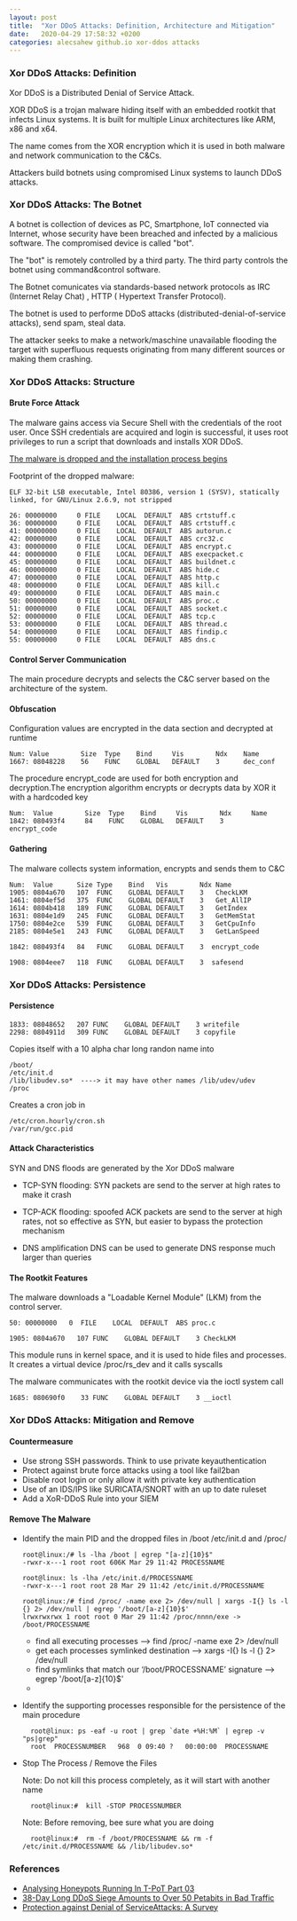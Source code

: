 ```yaml
---
layout: post
title:  "Xor DDoS Attacks: Definition, Architecture and Mitigation"
date:   2020-04-29 17:58:32 +0200
categories: alecsahew github.io xor-ddos attacks
---
```


### Xor DDoS Attacks: Definition 

Xor DDoS is a Distributed Denial of Service Attack.  

XOR DDoS is a trojan malware hiding itself with an embedded rootkit that infects Linux systems. It is built for multiple Linux architectures like ARM, x86 and x64. 

The name comes from the XOR encryption which it is used in both malware and network communication to the C&Cs.

Attackers build botnets using compromised Linux systems to launch DDoS attacks.

### Xor DDoS Attacks: The Botnet 

A botnet is collection of devices as PC, Smartphone, IoT connected via Internet, whose security have been breached and infected by a malicious software. The compromised device is called "bot".

The "bot" is  remotely controlled by a third party. The third party controls the botnet using command&control software.  

The Botnet comunicates via standards-based network protocols as IRC (Internet Relay Chat) , HTTP ( Hypertext Transfer Protocol). 

The botnet is used to performe DDoS attacks (distributed-denial-of-service attacks), send spam, steal data. 

The attacker seeks to make a network/maschine unavailable flooding the target with superfluous requests originating from many different sources or making them crashing.

### Xor DDoS Attacks: Structure

#### Brute Force Attack 

The malware gains access via Secure Shell with the credentials of the root user. Once SSH credentials are acquired and login is successful, it uses root privileges to run a script that downloads and installs XOR DDoS.

[The malware is dropped and the installation process begins][ddos-lnk01]

Footprint of the dropped malware:

    ELF 32-bit LSB executable, Intel 80386, version 1 (SYSV), statically linked, for GNU/Linux 2.6.9, not stripped

    26: 00000000     0 FILE    LOCAL  DEFAULT  ABS crtstuff.c
    36: 00000000     0 FILE    LOCAL  DEFAULT  ABS crtstuff.c
    41: 00000000     0 FILE    LOCAL  DEFAULT  ABS autorun.c
    42: 00000000     0 FILE    LOCAL  DEFAULT  ABS crc32.c
    43: 00000000     0 FILE    LOCAL  DEFAULT  ABS encrypt.c
    44: 00000000     0 FILE    LOCAL  DEFAULT  ABS execpacket.c
    45: 00000000     0 FILE    LOCAL  DEFAULT  ABS buildnet.c
    46: 00000000     0 FILE    LOCAL  DEFAULT  ABS hide.c
    47: 00000000     0 FILE    LOCAL  DEFAULT  ABS http.c
    48: 00000000     0 FILE    LOCAL  DEFAULT  ABS kill.c
    49: 00000000     0 FILE    LOCAL  DEFAULT  ABS main.c
    50: 00000000     0 FILE    LOCAL  DEFAULT  ABS proc.c
    51: 00000000     0 FILE    LOCAL  DEFAULT  ABS socket.c
    52: 00000000     0 FILE    LOCAL  DEFAULT  ABS tcp.c
    53: 00000000     0 FILE    LOCAL  DEFAULT  ABS thread.c
    54: 00000000     0 FILE    LOCAL  DEFAULT  ABS findip.c
    55: 00000000     0 FILE    LOCAL  DEFAULT  ABS dns.c

#### Control Server Communication

The main procedure decrypts and selects the C&C server based on the architecture of the system. 

#### Obfuscation 

Configuration values are encrypted in the data section and decrypted at runtime 

    Num: Value        Size  Type    Bind     Vis        Ndx    Name
    1667: 08048228    56    FUNC    GLOBAL   DEFAULT    3      dec_conf

The procedure encrypt_code are used for both encryption and decryption.The encryption algorithm encrypts or decrypts data by XOR it with a hardcoded key 

    Num:  Value        Size  Type    Bind     Vis        Ndx     Name                         
    1842: 080493f4     84    FUNC    GLOBAL   DEFAULT    3       encrypt_code

#### Gathering

The malware collects system information, encrypts and sends them to C&C

    Num:  Value      Size Type    Bind   Vis        Ndx Name
    1905: 0804a670   107  FUNC    GLOBAL DEFAULT    3   CheckLKM
    1461: 0804ef5d   375  FUNC    GLOBAL DEFAULT    3   Get_AllIP
    1614: 0804b418   189  FUNC    GLOBAL DEFAULT    3   GetIndex
    1631: 0804e1d9   245  FUNC    GLOBAL DEFAULT    3   GetMemStat
    1750: 0804e2ce   539  FUNC    GLOBAL DEFAULT    3   GetCpuInfo
    2185: 0804e5e1   243  FUNC    GLOBAL DEFAULT    3   GetLanSpeed
        
    1842: 080493f4   84   FUNC    GLOBAL DEFAULT    3  encrypt_code
    
    1908: 0804eee7   118  FUNC    GLOBAL DEFAULT    3  safesend
    
### Xor DDoS Attacks: Persistence 

#### Persistence 

    1833: 08048652   207 FUNC    GLOBAL DEFAULT    3 writefile              
    2298: 0804911d   309 FUNC    GLOBAL DEFAULT    3 copyfile             

Copies itself with a 10 alpha char long randon name into 

    /boot/ 
    /etc/init.d 
    /lib/libudev.so*  ----> it may have other names /lib/udev/udev    
    /proc

Creates a cron job in 

    /etc/cron.hourly/cron.sh 
	/var/run/gcc.pid 

#### Attack Characteristics

SYN and DNS floods are generated by the Xor DDoS malware 

* TCP-SYN flooding: 
SYN packets are send to the server at high rates to make it crash 

* TCP-ACK flooding: 
spoofed ACK packets are send to the server at high rates, not so effective as SYN, but easier to bypass the protection mechanism

* DNS amplification 
DNS can be used to generate DNS response much larger than queries 

#### The Rootkit Features

The malware downloads a "Loadable Kernel Module" (LKM) from the control server.

    50: 00000000   0  FILE    LOCAL  DEFAULT  ABS proc.c

	1905: 0804a670   107 FUNC    GLOBAL DEFAULT    3 CheckLKM

This module runs in kernel space, and it is used to hide files and processes.
It creates a virtual device /proc/rs_dev and it calls syscalls

The malware communicates with the rootkit device via the ioctl system call 

	1685: 080690f0    33 FUNC    GLOBAL DEFAULT    3 __ioctl

### Xor DDoS Attacks: Mitigation and Remove

#### Countermeasure

* Use strong SSH passwords. Think to use private keyauthentication 
* Protect against brute force attacks using a tool like fail2ban 
* Disable root login or only allow it with private key authentication 
* Use of an IDS/IPS like SURICATA/SNORT with an up to date ruleset
* Add a XoR-DDoS Rule into your SIEM

#### Remove The Malware

* Identify the main PID and the dropped files in  /boot /etc/init.d and /proc/

      root@linux:/# ls -lha /boot | egrep "[a-z]{10}$"                     
      -rwxr-x---1 root root 606K Mar 29 11:42 PROCESSNAME                

      root@linux: ls -lha /etc/init.d/PROCESSNAME                    
      -rwxr-x---1 root root 28 Mar 29 11:42 /etc/init.d/PROCESSNAME              

      root@linux:/# find /proc/ -name exe 2> /dev/null | xargs -I{} ls -l {} 2> /dev/null | egrep '/boot/[a-z]{10}$'           
      lrwxrwxrwx 1 root root 0 Mar 29 11:42 /proc/nnnn/exe -> /boot/PROCESSNAME                    

    * find all executing processes --> find /proc/ -name exe 2> /dev/null 
    * get each processes symlinked destination --> xargs -I{} ls -l {} 2> /dev/null 
    * find symlinks that match our ‘/boot/PROCESSNAME’ signature --> egrep '/boot/[a-z]{10}$'
    * 
* Identify the supporting processes responsible for the persistence of the main procedure  

        root@linux: ps -eaf -u root | grep `date +%H:%M` | egrep -v "ps|grep"           
        root  PROCESSNUMBER   968  0 09:40 ?   00:00:00  PROCESSNAME

* Stop The Process / Remove the Files
    
    Note: Do not kill this process completely, as it will start with another name
      
        root@linux:#  kill -STOP PROCESSNUMBER

    Note: Before removing, bee sure what you are doing 

        root@linux:#  rm -f /boot/PROCESSNAME && rm -f /etc/init.d/PROCESSNAME && /lib/libudev.so*  

### References 

* [Analysing Honeypots Running In T-PoT Part 03][ddos-lnk01]
* [38-Day Long DDoS Siege Amounts to Over 50 Petabits in Bad Traffic][ddos-lnk02]
* [Protection against Denial of ServiceAttacks: A Survey][ddos-lnk03]


[ddos-lnk01]:https://alecsahew.github.io/alecsahew/github.io/cowrie/t-pot/honeypot/analysis/2020/04/19/analysing-honeypots-running-in-tpot-part-03.html

[ddos-lnk02]:https://news.softpedia.com/news/38-Day-Long-DDoS-Siege-Amounts-to-Over-50-Petabits-in-Bad-Traffic-455722.shtml

[ddos-lnk03]:http://www.georgeloukas.com/publications/LoukasOke-DoSSurveyComputerJournal.pdf
